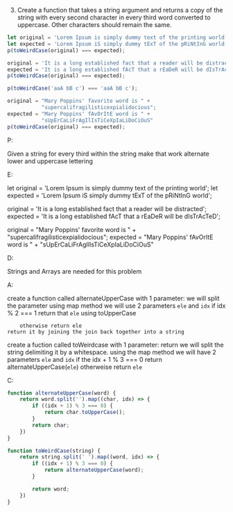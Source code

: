 3. Create a function that takes a string argument and returns a copy of the string with every second character in every third word converted to uppercase. Other characters should remain the same.

```javascript
let original = 'Lorem Ipsum is simply dummy text of the printing world';
let expected = 'Lorem Ipsum iS simply dummy tExT of the pRiNtInG world';
p(toWeirdCase(original) === expected);

original = 'It is a long established fact that a reader will be distracted';
expected = 'It is a long established fAcT that a rEaDeR will be dIsTrAcTeD';
p(toWeirdCase(original) === expected);

p(toWeirdCase('aaA bB c') === 'aaA bB c');

original = "Mary Poppins' favorite word is " +
           "supercalifragilisticexpialidocious";
expected = "Mary Poppins' fAvOrItE word is " +
           "sUpErCaLiFrAgIlIsTiCeXpIaLiDoCiOuS"
p(toWeirdCase(original) === expected);
```

P:

Given a string for every third within the string make that work alternate lower and uppercase lettering

E:

let original = 'Lorem Ipsum is simply dummy text of the printing world';
let expected = 'Lorem Ipsum iS simply dummy tExT of the pRiNtInG world';


original = 'It is a long established fact that a reader will be distracted';
expected = 'It is a long established fAcT that a rEaDeR will be dIsTrAcTeD';


original = "Mary Poppins' favorite word is " +
           "supercalifragilisticexpialidocious";
expected = "Mary Poppins' fAvOrItE word is " +
           "sUpErCaLiFrAgIlIsTiCeXpIaLiDoCiOuS"

D:

Strings and Arrays are needed for this problem

A:

create a function called alternateUpperCase with 1 parameter:
    we will split the parameter using map method we will use 2 parameters `ele` and `idx`
        if idx % 2 === 1
            return that `ele` using toUpperCase

        otherwise return ele
    return it by joining the join back together into a string

create a fuction called toWeirdcase with 1 parameter:
    return we will split the string delimiting it by a whitespace.
        using the map method we will have 2 parameters `ele` and `idx`
            if the idx + 1 % 3 === 0
                return alternateUpperCase(`ele`)
            otherweise return `ele`

C:

```javascript
function alternateUpperCase(word) {
    return word.split('').map((char, idx) => {
        if ((idx + 1) % 3 === 0) {
            return char.toUpperCase();
        }
        return char;
    })
}

function toWeirdCase(string) {
    return string.split(' ').map((word, idx) => {
        if ((idx + 1) % 3 === 0) {
            return alternateUpperCase(word);
        }

        return word;
    })
}
```
